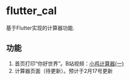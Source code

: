 # flutter_cal

基于Flutter实现的计算器功能.

## 功能
 1. 首页打印“你好世界”。B站视频：[小鸡计算器(一)](https://www.bilibili.com/video/av42236145)
 2. 计算器页面（待更新）。预计于2月17号更新